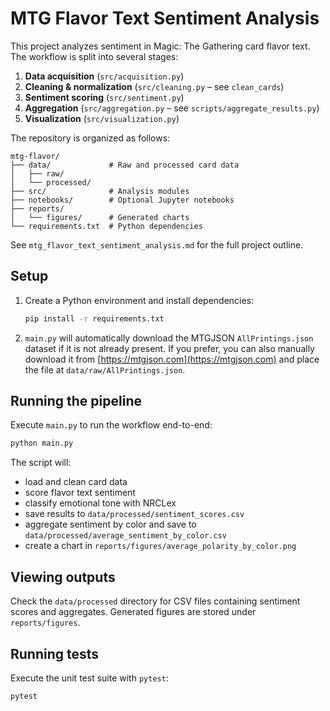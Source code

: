 # MTG Flavor Text Sentiment Analysis

This project analyzes sentiment in Magic: The Gathering card flavor text. The
workflow is split into several stages:

1. **Data acquisition** (`src/acquisition.py`)
2. **Cleaning & normalization** (`src/cleaning.py` – see `clean_cards`)
3. **Sentiment scoring** (`src/sentiment.py`)
4. **Aggregation** (`src/aggregation.py` – see `scripts/aggregate_results.py`)
5. **Visualization** (`src/visualization.py`)

The repository is organized as follows:

```
mtg-flavor/
├── data/             # Raw and processed card data
│   ├── raw/
│   └── processed/
├── src/              # Analysis modules
├── notebooks/        # Optional Jupyter notebooks
├── reports/
│   └── figures/      # Generated charts
└── requirements.txt  # Python dependencies
```

See `mtg_flavor_text_sentiment_analysis.md` for the full project outline.

## Setup

1. Create a Python environment and install dependencies:
   ```bash
   pip install -r requirements.txt
   ```
2. `main.py` will automatically download the MTGJSON `AllPrintings.json` dataset if it is not already present. If you prefer, you can also manually download it from [https://mtgjson.com](https://mtgjson.com) and place the file at `data/raw/AllPrintings.json`.

## Running the pipeline

Execute `main.py` to run the workflow end-to-end:
```bash
python main.py
```
The script will:
- load and clean card data
- score flavor text sentiment
- classify emotional tone with NRCLex
- save results to `data/processed/sentiment_scores.csv`
- aggregate sentiment by color and save to `data/processed/average_sentiment_by_color.csv`
- create a chart in `reports/figures/average_polarity_by_color.png`

## Viewing outputs

Check the `data/processed` directory for CSV files containing sentiment scores and aggregates. Generated figures are stored under `reports/figures`.

## Running tests

Execute the unit test suite with `pytest`:
```bash
pytest
```
